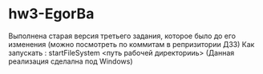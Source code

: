 # hw3-EgorBa
Выполнена старая  версия третьего задания, которое было до его изменения (можно посмотреть по коммитам в репризитории ДЗ3)
Как запускать : startFileSystem <путь рабочей директорииь>
(Данная реализация сделална под Windows)

